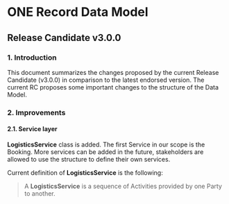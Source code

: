 # ONE Record Data Model
## Release Candidate v3.0.0

### 1. Introduction
This document summarizes the changes proposed by the current Release Candidate (v3.0.0) in comparison to the latest endorsed version. The current RC proposes some important changes to the structure of the Data Model.

### 2. Improvements
#### 2.1. Service layer
**LogisticsService** class is added. The first Service in our scope is the Booking. More services can be added in the future, stakeholders are allowed to use the structure to define their own services.

Current definition of **LogisticsService** is the following:
> A **LogisticsService** is a sequence of Activities provided by one Party to another.

